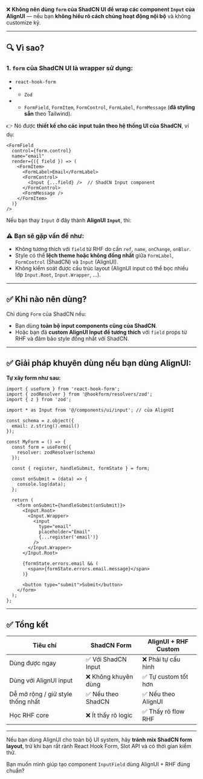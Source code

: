 ❌ **Không nên dùng `form` của ShadCN UI để wrap các component `Input` của AlignUI** — nếu bạn **không hiểu rõ cách chúng hoạt động nội bộ** và không customize kỹ.

---

## 🔍 Vì sao?

### 1. **`form` của ShadCN UI** là wrapper sử dụng:

* `react-hook-form`
* * `Zod`
* * `FormField`, `FormItem`, `FormControl`, `FormLabel`, `FormMessage` (**đã styling sẵn** theo Tailwind).

👉 Nó được **thiết kế cho các input tuân theo hệ thống UI của ShadCN**, ví dụ:

```tsx
<FormField
  control={form.control}
  name="email"
  render={({ field }) => (
    <FormItem>
      <FormLabel>Email</FormLabel>
      <FormControl>
        <Input {...field} />  // ShadCN Input component
      </FormControl>
      <FormMessage />
    </FormItem>
  )}
/>
```

Nếu bạn thay `Input` ở đây thành **AlignUI `Input`**, thì:

### ⚠️ Bạn sẽ gặp vấn đề như:

* Không tương thích với `field` từ RHF do cần `ref`, `name`, `onChange`, `onBlur`.
* Style có thể **lệch theme hoặc không đồng nhất** giữa `FormLabel`, `FormControl` (ShadCN) và `Input` (AlignUI).
* Không kiểm soát được cấu trúc layout (AlignUI input có thể bọc nhiều lớp `Input.Root`, `Input.Wrapper`, ...).

---

## ✅ Khi nào **nên dùng**?

Chỉ dùng `Form` của ShadCN nếu:

* Bạn dùng **toàn bộ input components cũng của ShadCN**.
* Hoặc bạn đã **custom AlignUI Input để tương thích** với `field` props từ RHF và đảm bảo style đồng nhất với ShadCN.

---

## ✅ Giải pháp khuyên dùng nếu bạn dùng AlignUI:

**Tự xây form như sau:**

```tsx
import { useForm } from 'react-hook-form';
import { zodResolver } from '@hookform/resolvers/zod';
import { z } from 'zod';

import * as Input from '@/components/ui/input'; // của AlignUI

const schema = z.object({
  email: z.string().email()
});

const MyForm = () => {
  const form = useForm({
    resolver: zodResolver(schema)
  });

  const { register, handleSubmit, formState } = form;

  const onSubmit = (data) => {
    console.log(data);
  };

  return (
    <form onSubmit={handleSubmit(onSubmit)}>
      <Input.Root>
        <Input.Wrapper>
          <input
            type="email"
            placeholder="Email"
            {...register('email')}
          />
        </Input.Wrapper>
      </Input.Root>

      {formState.errors.email && (
        <span>{formState.errors.email.message}</span>
      )}

      <button type="submit">Submit</button>
    </form>
  );
};
```

---

## ✅ Tổng kết

| **Tiêu chí**                      | **ShadCN Form**     | **AlignUI + RHF Custom** |
| --------------------------------- | ------------------- | ------------------------ |
| Dùng được ngay                    | ✅ Với ShadCN Input  | ❌ Phải tự cấu hình       |
| Dùng với AlignUI input            | ❌ Không khuyên dùng | ✅ Tự custom tốt hơn      |
| Dễ mở rộng / giữ style thống nhất | ✅ Nếu theo ShadCN   | ✅ Nếu theo AlignUI       |
| Học RHF core                      | ❌ Ít thấy rõ logic  | ✅ Thấy rõ flow RHF       |

---

Nếu bạn dùng AlignUI cho toàn bộ UI system, hãy **tránh mix ShadCN form layout**, trừ khi bạn rất rành React Hook Form, Slot API và có thời gian kiểm thử.

Bạn muốn mình giúp tạo component `InputField` dùng AlignUI + RHF đúng chuẩn?
